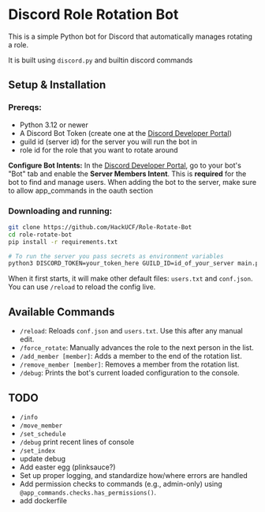 # Discord Role Rotation Bot


This is a simple Python bot for Discord that automatically manages rotating a role.

It is built using `discord.py` and builtin discord commands

## Setup & Installation

### Prereqs:
* Python 3.12 or newer
* A Discord Bot Token (create one at the [Discord Developer Portal](https://discord.com/developers/applications))
* guild id (server id) for the server you will run the bot in
* role id for the role that you want to rotate around

**Configure Bot Intents:**
    In the [Discord Developer Portal](https://discord.com/developers/applications), 
go to your bot's "Bot" tab and enable the **Server Members Intent**. This is **required**
for the bot to find and manage users. When adding the bot to the server, make sure to allow app_commands in
the oauth section

### Downloading and running:


```bash
git clone https://github.com/HackUCF/Role-Rotate-Bot
cd role-rotate-bot
pip install -r requirements.txt

# To run the server you pass secrets as environment variables
python3 DISCORD_TOKEN=your_token_here GUILD_ID=id_of_your_server main.py
```

When it first starts, it will make other default files: `users.txt` and `conf.json`. You can use `/reload` to reload the config live.


## Available Commands

* `/reload`: Reloads `conf.json` and `users.txt`. Use this after any manual edit.
* `/force_rotate`: Manually advances the role to the next person in the list.
* `/add_member [member]`: Adds a member to the end of the rotation list.
* `/remove_member [member]`: Removes a member from the rotation list.
* `/debug`: Prints the bot's current loaded configuration to the console.

## TODO
* `/info`
* `/move_member`
* `/set_schedule`
* `/debug` print recent lines of console
* `/set_index`
* update debug
* Add easter egg (plinksauce?)
* Set up proper logging, and standardize how/where errors are handled
* Add permission checks to commands (e.g., admin-only) using `@app_commands.checks.has_permissions()`.
* add dockerfile
